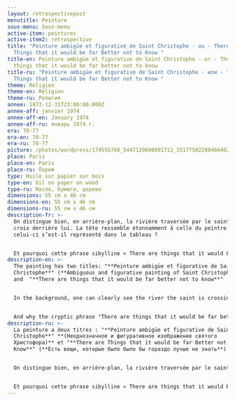 ```yaml
---
layout: retrospectivepost
menutitle: Peinture
sous-menu: Sous-menu
active-item: peintures
active-item2: retrospective
title: "Peinture ambigüe et figurative de Saint Christophe - ou - There are
  Things that it would be far Better not to Know "
title-en: Peinture ambigüe et figurative de Saint Christophe - or - There are
  things that it would be far better not to know
title-ru: "Peinture ambigüe et figurative de Saint Christophe - или - There are
  Things that it would be far Better not to Know "
theme: Religion
theme-en: Religion
theme-ru: Религия
annee: 1973-12-31T23:00:00.000Z
annee-aff: janvier 1974
annee-aff-en: January 1974
annee-aff-ru: январь 1974 г.
era: 70-77
era-en: 70-77
era-ru: 70-77
picture: /photos/wordpress/174555768_5447129608691712_3517750228046646207_n.jpg
place: Paris
place-en: Paris
place-ru: Париж
type: Huile sur papier sur bois
type-en: Oil on paper on wood
type-ru: Масло, бумага, дерево
dimensions: 55 cm x 46 cm
dimensions-en: 55 cm x 46 cm
dimensions-ru: 55 см x 46 см
description-fr: >-
  On distingue bien, en arrière-plan, la rivière traversée par le saint, la
  croix derrière lui. La tête ressemble étonnamment à celle du peintre ;
  celui-ci s’est-il représenté dans le tableau ?


  Et pourquoi cette phrase sibylline « There are things that it would be far better not to know » (Il y a des choses qu’il vaudrait bien mieux ne jamais connaître) ? De quoi parle le peintre ? Des souvenirs passés ? Choses indicibles mais représentables sur la toile à condition qu'elles soient ambiguës et abstraites.
description-en: >-
  The painting has two titles: "**Peinture ambigüe et figurative de Saint
  Christophe**" (**Ambiguous and figurative painting of Saint Christopher**)
  and  "**There are things that it would be far better not to know**"


  In the background, one can clearly see the river the saint is crossing and the cross he carries. Surprisingly, his head resembles that of the artist; did he really represent himself in the painting?


  And why the cryptic phrase "There are things that it would be far better not to know"? What is the artist referring to? Past memories? Things that are unspeakable but representable on the canvas provided they are ambiguous and abstract.
description-ru: >-
  La peinture a deux titres : "**Peinture ambigüe et figurative de Saint
  Christophe**" **(Неоднозначное и фигуративное изображение святого
  Христофора)** et "**There are Things that it would be far Better not to
  Know**" (**Есть вещи, которые было было бы гораздо лучше не знать**)


  On distingue bien, en arrière-plan, la rivière traversée par le saint, la croix derrière lui. La tête ressemble étonnamment à celle du peintre ; celui-ci s’est-il représenté dans le tableau ?


  Et pourquoi cette phrase sibylline « There are things that it would be far better not to know » (Il y a des choses qu’il vaudrait bien mieux ne jamais connaître) ? De quoi parle le peintre ? Des souvenirs passés ? Choses indicibles mais représentables sur la toile à condition qu'elles soient ambiguës et abstraites.
---
```

